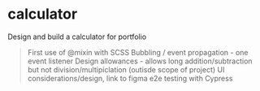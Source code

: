 # calculator

Design and build a calculator for portfolio

> First use of @mixin with SCSS
> Bubbling / event propagation - one event listener
> Design allowances - allows long addition/subtraction but not division/multipiclation (outisde scope of project)
> UI considerations/design, link to figma
> e2e testing with Cypress
